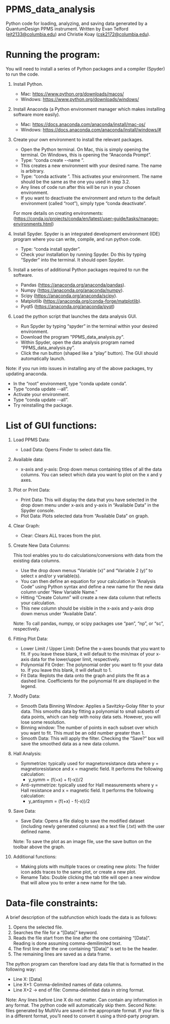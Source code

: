 # PPMS_data_analysis
Python code for loading, analyzing, and saving data generated by a QuantumDesign PPMS instrument.
Written by Evan Telford (ejt2133@columbia.edu) and Christie Koay (csk2172@columbia.edu).

# Running the program:
You will need to install a series of Python packages and a compiler (Spyder) to run the code.
1.	Install Python. 
	- Mac: https://www.python.org/downloads/macos/
	- Windows: https://www.python.org/downloads/windows/

2.	Install Anaconda (a Python environment manager which makes installing software more easily).
	- Mac: https://docs.anaconda.com/anaconda/install/mac-os/
	- Windows: https://docs.anaconda.com/anaconda/install/windows/#

3.	Create your own environment to install the relevant packages. 
	- Open the Python terminal. On Mac, this is simply opening the terminal. On Windows, this is opening the “Anaconda Prompt”.
	- Type: “conda create --name <insert desired environment name>”. 
	- This creates a new environment with your desired name. The name is arbitrary. 
	- Type: “conda activate <name of your environment>”. This activates your environment. The name should be the same as the one you used in step 3.2.
	- Any lines of code run after this will be run in your chosen environment. 
	- If you want to deactivate the environment and return to the default environment (called “root”), simply type “conda deactivate”. 

	For more details on creating environments: (https://conda.io/projects/conda/en/latest/user-guide/tasks/manage-environments.html)

4.	Install Spyder. Spyder is an integrated development environment (IDE) program where you can write, compile, and run python code. 
	- Type: “conda install spyder”. 
	- Check your installation by running Spyder. Do this by typing “Spyder” into the terminal. It should open Spyder.
  
5.	Install a series of additional Python packages required to run the software.
	- Pandas (https://anaconda.org/anaconda/pandas).
	- Numpy (https://anaconda.org/anaconda/numpy).
	- Scipy (https://anaconda.org/anaconda/scipy).
	- Matplotlib (https://anaconda.org/conda-forge/matplotlib).
	- Pyqt5 (https://anaconda.org/anaconda/pyqt)
  
6.	Load the python script that launches the data analysis GUI.
	- Run Spyder by typing “spyder” in the terminal within your desired environment. 
	- Download the program "PPMS_data_analysis.py".
	- Within Spyder, open the data analysis program named “PPMS_data_analysis.py”. 
	- Click the run button (shaped like a “play” button). The GUI should automatically launch.

Note: if you run into issues in installing any of the above packages, try updating anaconda. 
- In the “root” environment, type “conda update conda”.
- Type “conda update --all”.
- Activate your environment.
- Type “conda update --all”.
- Try reinstalling the package.

# List of GUI functions:
	
1.	Load PPMS Data: 
	- Load Data: Opens Finder to select data file.

2.	Available data:
	- x-axis and y-axis: Drop down menus containing titles of all the data columns. You can select which data you want to plot on the x and y axes.

3.	Plot or Print Data:
	- Print Data: This will display the data that you have selected in the drop down menu under x-axis and y-axis in “Available Data” in the Spyder console.
	- Plot Data: Plots selected data from “Available Data” on graph.

4.	Clear Graph: 
	- Clear: Clears ALL traces from the plot.

5.	Create New Data Columns: 

	This tool enables you to do calculations/conversions with data from the existing data columns. 
	- Use the drop down menus “Variable (x)” and “Variable 2 (y)” to select x and/or y variable(s). 
	- You can then define an equation for your calculation in “Analysis Code” using Python syntax and define a new name for the new data column under “New Variable Name.” 
	- Hitting “Create Column” will create a new data column that reflects your calculation. 
	- This new column should be visible in the x-axis and y-axis drop down menus under “Available Data”.

	Note: To call pandas, numpy, or scipy packages use “pan”, “np”, or “sc”, respectively.

6.	Fitting Plot Data:
	- Lower Limit / Upper Limit: Define the x-axes bounds that you want to fit. If you leave these blank, it will default to the min/max of your x-axis data for the lower/upper limit, respectively.
	- Polynomial Fit Order: The polynomial order you want to fit your data to. If you leave this blank, it will default to 1.
	- Fit Data: Replots the data onto the graph and plots the fit as a dashed line. Coefficients for the polynomial fit are displayed in the legend.

7.	Modify Data:
	- Smooth Data Binning Window: Applies a Savitzky-Golay filter to your data. This smooths data by fitting a polynomial to small subsets of data points, which can help with noisy data sets. However, you will lose some resolution. 
	- Binning window: The number of points in each subset over which you want to fit. This must be an odd number greater than 1.
	- Smooth Data: This will apply the filter. Checking the “Save?” box will save the smoothed data as a new data column.
	
8.	Hall Analysis: 
	- Symmetrize: typically used for magnetoresistance data where y = magnetoresistance and x = magnetic field. It performs the following calculation:
		- y_symm  =  (f(+x) + f(-x))/2 		
	- Anti-symmetrize: typically used for Hall measurements where y = Hall resistance and x = magnetic field. It performs the following calculation:
		- y_antisymm  =  (f(+x) - f(-x))/2

9.	Save Data:
	- Save Data: Opens a file dialog to save the modified dataset (including newly generated columns) as a text file (.txt) with the user defined name.
	
	Note: To save the plot as an image file, use the save button on the toolbar above the graph.

10.	Additional functions:
	- Making plots with multiple traces or creating new plots: The folder icon adds traces to the same plot, or create a new plot.
	- Rename Tabs: Double clicking the tab title will open a new window that will allow you to enter a new name for the tab.

# Data-file constraints:
	
A brief description of the subfunction which loads the data is as follows:
1.	Opens the selected file.
2.	Searches the file for a “[Data]” keyword.
3.	Reads the file start from the line after the one containing “[Data]”. Reading is done assuming comma-demilimited text.
4.	The first line after the one containing “[Data]” is set to be the header.
5.	The remaining lines are saved as a data frame.

The python program can therefore load any data file that is formatted in the following way:
- Line X: [Data]
- Line X+1: Comma-delimited names of data columns.
- Line X+2 → end of file: Comma-delimited data in string format.

Note: Any lines before Line X do not matter. Can contain any information in any format. The python code will automatically skip them.
Second Note: files generated by MultiVu are saved in the appropriate format. If your file is in a different format, you’ll need to convert it using a third-party program.
